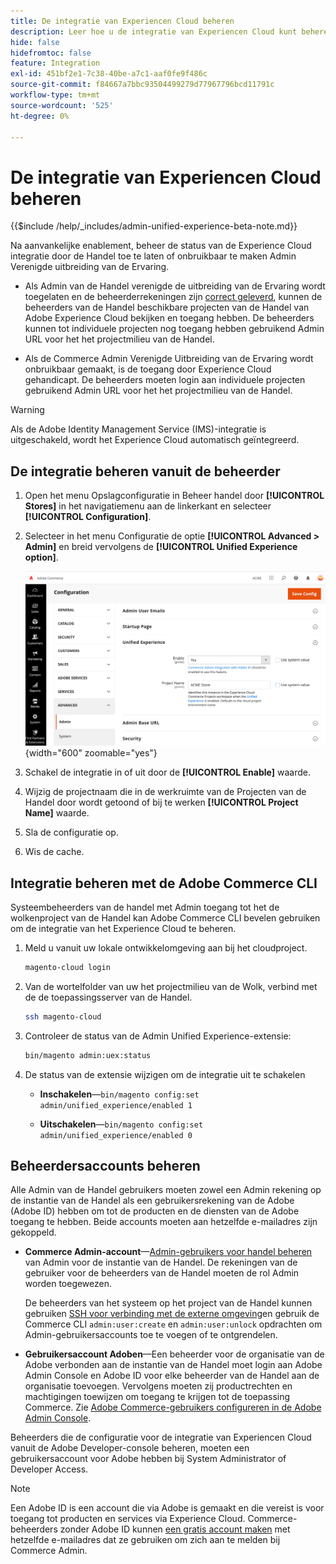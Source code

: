```yaml
---
title: De integratie van Experiencen Cloud beheren
description: Leer hoe u de integratie van Experiencen Cloud kunt beheren en problemen kunt oplossen
hide: false
hidefromtoc: false
feature: Integration
exl-id: 451bf2e1-7c38-40be-a7c1-aaf0fe9f486c
source-git-commit: f84667a7bbc93504499279d77967796bcd11791c
workflow-type: tm+mt
source-wordcount: '525'
ht-degree: 0%

---
```


# De integratie van Experiencen Cloud beheren

{{$include /help/_includes/admin-unified-experience-beta-note.md}}

Na aanvankelijke enablement, beheer de status van de Experience Cloud integratie door de Handel toe te laten of onbruikbaar te maken Admin Verenigde uitbreiding van de Ervaring.

- Als Admin van de Handel verenigde de uitbreiding van de Ervaring wordt toegelaten en de beheerderrekeningen zijn [correct geleverd](#manage-admin-user-accounts), kunnen de beheerders van de Handel beschikbare projecten van de Handel van Adobe Experience Cloud bekijken en toegang hebben. De beheerders kunnen tot individuele projecten nog toegang hebben gebruikend Admin URL voor het het projectmilieu van de Handel.

- Als de Commerce Admin Verenigde Uitbreiding van de Ervaring wordt onbruikbaar gemaakt, is de toegang door Experience Cloud gehandicapt. De beheerders moeten login aan individuele projecten gebruikend Admin URL voor het het projectmilieu van de Handel.

>[!WARNING]
>
>Als de Adobe Identity Management Service (IMS)-integratie is uitgeschakeld, wordt het Experience Cloud automatisch geïntegreerd.

## De integratie beheren vanuit de beheerder

1. Open het menu Opslagconfiguratie in Beheer handel door **[!UICONTROL Stores]** in het navigatiemenu aan de linkerkant en selecteer **[!UICONTROL Configuration]**.

1. Selecteer in het menu Configuratie de optie **[!UICONTROL Advanced > Admin]** en breid vervolgens de **[!UICONTROL Unified Experience option]**.

   ![Admin Store Configuration for Experience Cloud integration](./assets/admin-uex-manage-settings.png){width="600" zoomable="yes"}

1. Schakel de integratie in of uit door de **[!UICONTROL Enable]** waarde.

1. Wijzig de projectnaam die in de werkruimte van de Projecten van de Handel door wordt getoond of bij te werken **[!UICONTROL Project Name]** waarde.

1. Sla de configuratie op.

1. Wis de cache.

## Integratie beheren met de Adobe Commerce CLI

Systeembeheerders van de handel met Admin toegang tot het de wolkenproject van de Handel kan Adobe Commerce CLI bevelen gebruiken om de integratie van het Experience Cloud te beheren.

1. Meld u vanuit uw lokale ontwikkelomgeving aan bij het cloudproject.

   ```bash
   magento-cloud login
   ```

1. Van de wortelfolder van uw het projectmilieu van de Wolk, verbind met de de toepassingsserver van de Handel.

   ```bash
   ssh magento-cloud
   ```

1. Controleer de status van de Admin Unified Experience-extensie:

   ```bash
   bin/magento admin:uex:status
   ```

1. De status van de extensie wijzigen om de integratie uit te schakelen

   - **Inschakelen**—`bin/magento config:set admin/unified_experience/enabled 1`

   - **Uitschakelen**—`bin/magento config:set admin/unified_experience/enabled 0`

## Beheerdersaccounts beheren

Alle Admin van de Handel gebruikers moeten zowel een Admin rekening op de instantie van de Handel als een gebruikersrekening van de Adobe (Adobe ID) hebben om tot de producten en de diensten van de Adobe toegang te hebben. Beide accounts moeten aan hetzelfde e-mailadres zijn gekoppeld.

- **Commerce Admin-account**—[Admin-gebruikers voor handel beheren](../systems/permissions-users-all.md) van Admin voor de instantie van de Handel. De rekeningen van de gebruiker voor de beheerders van de Handel moeten de rol Admin worden toegewezen.

  De beheerders van het systeem op het project van de Handel kunnen gebruiken [SSH voor verbinding met de externe omgeving](https://experienceleague.adobe.com/docs/commerce-cloud-service/user-guide/develop/secure-connections.html#connect-to-a-remote-environment)en gebruik de Commerce CLI `admin:user:create` en `admin:user:unlock` opdrachten om Admin-gebruikersaccounts toe te voegen of te ontgrendelen.

- **Gebruikersaccount Adoben**—Een beheerder voor de organisatie van de Adobe verbonden aan de instantie van de Handel moet login aan Adobe Admin Console en Adobe ID voor elke beheerder van de Handel aan de organisatie toevoegen. Vervolgens moeten zij productrechten en machtigingen toewijzen om toegang te krijgen tot de toepassing Commerce. Zie [Adobe Commerce-gebruikers configureren in de Adobe Admin Console](adobe-ims-config.md#step-4-configure-adobe-commerce-users-in-the-adobe-admin-console).

Beheerders die de configuratie voor de integratie van Experiencen Cloud vanuit de Adobe Developer-console beheren, moeten een gebruikersaccount voor Adobe hebben bij System Administrator of Developer Access.

>[!NOTE]
>
>Een Adobe ID is een account die via Adobe is gemaakt en die vereist is voor toegang tot producten en services via Experience Cloud. Commerce-beheerders zonder Adobe ID kunnen [een gratis account maken](https://helpx.adobe.com/manage-account/using/create-update-adobe-id.html) met hetzelfde e-mailadres dat ze gebruiken om zich aan te melden bij Commerce Admin.
